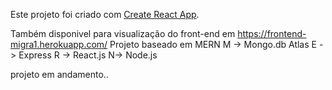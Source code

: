 Este projeto foi criado com [Create React App](https://github.com/facebook/create-react-app).

Também disponivel para visualização do front-end em https://frontend-migra1.herokuapp.com/
Projeto baseado em MERN
M -> Mongo.db Atlas
E -> Express
R -> React.js
N-> Node.js

projeto em andamento..
